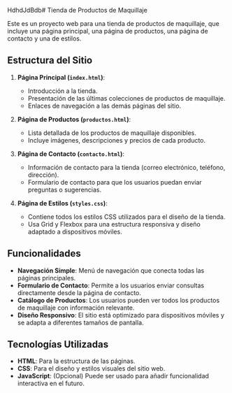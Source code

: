 HdhdJdBdb# Tienda de Productos de Maquillaje

Este es un proyecto web para una tienda de productos de maquillaje, que incluye una página principal, una página de productos, una página de contacto y una de estilos.

## Estructura del Sitio

1. **Página Principal (`index.html`)**:
   - Introducción a la tienda.
   - Presentación de las últimas colecciones de productos de maquillaje.
   - Enlaces de navegación a las demás páginas del sitio.

2. **Página de Productos (`productos.html`)**:
   - Lista detallada de los productos de maquillaje disponibles.
   - Incluye imágenes, descripciones y precios de cada producto.

3. **Página de Contacto (`contacto.html`)**:
   - Información de contacto para la tienda (correo electrónico, teléfono, dirección).
   - Formulario de contacto para que los usuarios puedan enviar preguntas o sugerencias.

4. **Página de Estilos (`styles.css`)**:
   - Contiene todos los estilos CSS utilizados para el diseño de la tienda.
   - Usa Grid y Flexbox para una estructura responsiva y diseño adaptado a dispositivos móviles.

## Funcionalidades

- **Navegación Simple**: Menú de navegación que conecta todas las páginas principales.
- **Formulario de Contacto**: Permite a los usuarios enviar consultas directamente desde la página de contacto.
- **Catálogo de Productos**: Los usuarios pueden ver todos los productos de maquillaje con información relevante.
- **Diseño Responsivo**: El sitio está optimizado para dispositivos móviles y se adapta a diferentes tamaños de pantalla.

## Tecnologías Utilizadas

- **HTML**: Para la estructura de las páginas.
- **CSS**: Para el diseño y estilos visuales del sitio web.
- **JavaScript**: (Opcional) Puede ser usado para añadir funcionalidad interactiva en el futuro.

